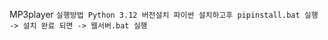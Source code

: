 M P 3 p l a y e r 
 ``
실행방법
Python 3.12 버전설치
파이썬 설치하고후 pipinstall.bat 실행 -> 설치 완료 되면 -> 웹서버.bat 실행
``
